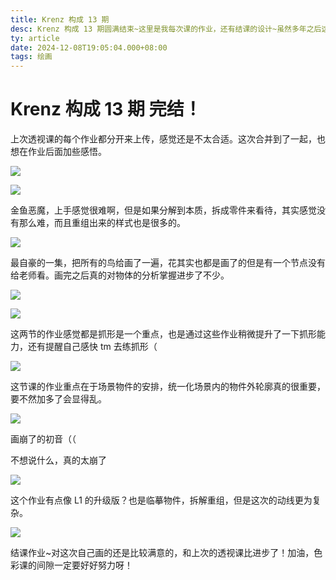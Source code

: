 ```yaml
---
title: Krenz 构成 13 期
desc: Krenz 构成 13 期圆满结束~这里是我每次课的作业，还有结课的设计~虽然多年之后这会成为黑历史（捂脸
ty: article
date: 2024-12-08T19:05:04.000+08:00
tags: 绘画
---
```


# Krenz 构成 13 期 完结！

上次透视课的每个作业都分开来上传，感觉还是不太合适。这次合并到了一起，也想在作业后面加些感悟。

![](https://oss.443eb9.dev/islandsmedia/24/L1A.png)

![](https://oss.443eb9.dev/islandsmedia/24/L1B.png)

金鱼恶魔，上手感觉很难啊，但是如果分解到本质，拆成零件来看待，其实感觉没有那么难，而且重组出来的样式也是很多的。

![](https://oss.443eb9.dev/islandsmedia/24/L2A.png)

最自豪的一集，把所有的鸟给画了一遍，花其实也都是画了的但是有一个节点没有给老师看。画完之后真的对物体的分析掌握进步了不少。

![](https://oss.443eb9.dev/islandsmedia/24/L3A.png)

![](https://oss.443eb9.dev/islandsmedia/24/L4A.png)

这两节的作业感觉都是抓形是一个重点，也是通过这些作业稍微提升了一下抓形能力，还有提醒自己感快 tm 去练抓形（

![](https://oss.443eb9.dev/islandsmedia/24/L5A.png)

这节课的作业重点在于场景物件的安排，统一化场景内的物件外轮廓真的很重要，要不然加多了会显得乱。

![](https://oss.443eb9.dev/islandsmedia/24/L6A.png)

画崩了的初音（（

不想说什么，真的太崩了

![](https://oss.443eb9.dev/islandsmedia/24/L7A.png)

这个作业有点像 L1 的升级版？也是临摹物件，拆解重组，但是这次的动线更为复杂。

![](https://oss.443eb9.dev/islandsmedia/24/L8A.png)

结课作业~对这次自己画的还是比较满意的，和上次的透视课比进步了！加油，色彩课的间隙一定要好好努力呀！
